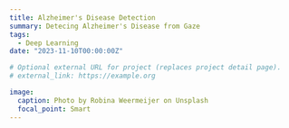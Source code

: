 ```yaml
---
title: Alzheimer's Disease Detection
summary: Detecing Alzheimer's Disease from Gaze
tags:
  - Deep Learning
date: "2023-11-10T00:00:00Z"

# Optional external URL for project (replaces project detail page).
# external_link: https://example.org

image:
  caption: Photo by Robina Weermeijer on Unsplash
  focal_point: Smart
---
```

